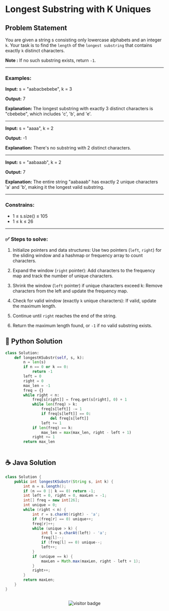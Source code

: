 # **Longest Substring with K Uniques**


## Problem Statement

You are given a string s consisting only lowercase alphabets and an integer `k`. Your task is to find the `length` of the `longest substring` that contains exactly `k` distinct characters.

**Note :** If no such substring exists, return `-1`. 

---

### **Examples:**

**Input:** s = "aabacbebebe", k = 3

**Output:** 7

**Explanation:** The longest substring with exactly 3 distinct characters is "cbebebe", which includes 'c', 'b', and 'e'.

---

**Input:** s = "aaaa", k = 2

**Output:** -1

**Explanation:** There's no substring with 2 distinct characters.

---

**Input:** s = "aabaaab", k = 2

**Output:** 7

**Explanation:** The entire string "aabaaab" has exactly 2 unique characters 'a' and 'b', making it the longest valid substring.

---


### **Constrains:**

- 1 ≤ s.size() ≤ 105
- 1 ≤ k ≤ 26



---

### **✅ Steps to solve:**

1. Initialize pointers and data structures:
    Use two pointers (`left`, `right`) for the sliding window and a hashmap or frequency array to count characters.

2. Expand the window (`right` pointer):
    Add characters to the frequency map and track the number of unique characters.

3. Shrink the window (`left` pointer) if unique characters exceed k:
    Remove characters from the left and update the frequency map.

4. Check for valid window (exactly `k` unique characters):
    If valid, update the maximum length.

5. Continue until `right` reaches the end of the string.

6. Return the maximum length found, or `-1` if no valid substring exists.


## 🐍 Python Solution

```python
class Solution:
    def longestKSubstr(self, s, k):
        n = len(s)
        if n == 0 or k == 0:
            return -1
        left = 0
        right = 0
        max_len = -1
        freq = {}
        while right < n:
            freq[s[right]] = freq.get(s[right], 0) + 1
            while len(freq) > k:
                freq[s[left]] -= 1
                if freq[s[left]] == 0:
                    del freq[s[left]]
                left += 1
            if len(freq) == k:
                max_len = max(max_len, right - left + 1)
            right += 1
        return max_len
        


```
## ☕️ Java Solution

```java
class Solution {
    public int longestKSubstr(String s, int k) {
        int n = s.length();
        if (n == 0 || k == 0) return -1;
        int left = 0, right = 0, maxLen = -1;
        int[] freq = new int[26];
        int unique = 0;
        while (right < n) {
            int r = s.charAt(right) - 'a';
            if (freq[r] == 0) unique++;
            freq[r]++;
            while (unique > k) {
                int l = s.charAt(left) - 'a';
                freq[l]--;
                if (freq[l] == 0) unique--;
                left++;
            }
            if (unique == k) {
                maxLen = Math.max(maxLen, right - left + 1);
            }
            right++;
        }
        return maxLen;
    }
}



```
<p align="center">
  <img src="https://visitor-badge.laobi.icu/badge?page_id=second-largest-problem" alt="visitor badge"/>

</p>
